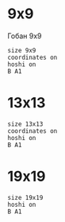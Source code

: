 # 9x9
Гобан 9х9
```goboard
size 9x9
coordinates on
hoshi on
B A1
```
# 13x13
```goboard
size 13x13
coordinates on
hoshi on
B A1
```
# 19x19
```goboard
size 19x19
hoshi on
B A1
```
